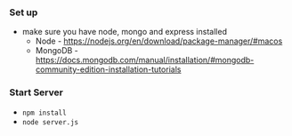 ### Set up
* make sure you have node, mongo and express installed
  * Node - https://nodejs.org/en/download/package-manager/#macos
  * MongoDB - https://docs.mongodb.com/manual/installation/#mongodb-community-edition-installation-tutorials
  
### Start Server
* `npm install`
* `node server.js`
